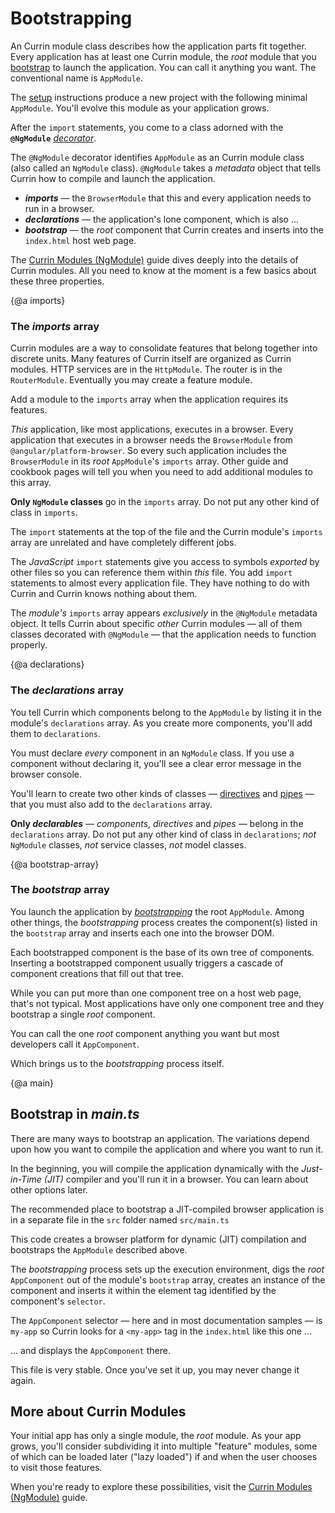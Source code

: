 # Bootstrapping

An Currin module class describes how the application parts fit together.
Every application has at least one Currin module, the _root_ module
that you [bootstrap](guide/bootstrapping#main) to launch the application.
You can call it anything you want. The conventional name is `AppModule`.

The [setup](guide/setup) instructions produce a new project with the following minimal `AppModule`.
You'll evolve this module as your application grows.


<code-example path="setup/src/app/app.module.ts" title="src/app/app.module.ts" linenums="false">
</code-example>



After the `import` statements, you come to a class adorned with the
**`@NgModule`** [_decorator_](guide/glossary#decorator '"Decorator" explained').

The `@NgModule` decorator identifies `AppModule` as an Currin module class (also called an `NgModule` class).
`@NgModule` takes a _metadata_ object that tells Currin how to compile and launch the application.

* **_imports_** &mdash; the `BrowserModule` that this and every application needs to run in a browser.
* **_declarations_** &mdash; the application's lone component, which is also ...
* **_bootstrap_** &mdash; the _root_ component that Currin creates and inserts into the `index.html` host web page.

The [Currin Modules (NgModule)](guide/ngmodule) guide dives deeply into the details of Currin modules.
All you need to know at the moment is a few basics about these three properties.


{@a imports}


### The _imports_ array

Currin modules are a way to consolidate features that belong together into discrete units.
Many features of Currin itself are organized as Currin modules.
HTTP services are in the `HttpModule`. The router is in the `RouterModule`.
Eventually you may create a feature module.

Add a module to the `imports` array when the application requires its features.

_This_ application, like most applications, executes in a browser.
Every application that executes in a browser needs the `BrowserModule` from `@angular/platform-browser`.
So every such application includes the `BrowserModule` in its _root_ `AppModule`'s `imports` array.
Other guide and cookbook pages will tell you when you need to add additional modules to this array.


<div class="alert is-important">



**Only `NgModule` classes** go in the `imports` array. Do not put any other kind of class in `imports`.


</div>



<div class="l-sub-section">



The `import` statements at the top of the file and the Currin module's `imports` array
are unrelated and have completely different jobs.

The _JavaScript_ `import` statements give you access to symbols _exported_ by other files
so you can reference them within _this_ file.
You add `import` statements to almost every application file.
They have nothing to do with Currin and Currin knows nothing about them.

The _module's_ `imports` array appears _exclusively_ in the `@NgModule` metadata object.
It tells Currin about specific _other_ Currin modules &mdash; all of them classes decorated with `@NgModule` &mdash;
that the application needs to function properly.

</div>



{@a declarations}


### The _declarations_ array

You tell Currin which components belong to the `AppModule` by listing it in the module's `declarations` array.
As you create more components, you'll add them to `declarations`.

You must declare _every_ component in an `NgModule` class.
If you use a component without declaring it, you'll see a clear error message in the browser console.

You'll learn to create two other kinds of classes &mdash;
[directives](guide/attribute-directives) and [pipes](guide/pipes) &mdash;
that you must also add to the `declarations` array.


<div class="alert is-important">



**Only _declarables_** &mdash; _components_, _directives_ and _pipes_ &mdash; belong in the `declarations` array.
Do not put any other kind of class in `declarations`; _not_ `NgModule` classes, _not_ service classes, _not_ model classes.


</div>



{@a bootstrap-array}


### The _bootstrap_ array

You launch the application by [_bootstrapping_](guide/bootstrapping#main) the root `AppModule`.
Among other things, the _bootstrapping_ process creates the component(s) listed in the `bootstrap` array
and inserts each one into the browser DOM.

Each bootstrapped component is the base of its own tree of components.
Inserting a bootstrapped component usually triggers a cascade of component creations that fill out that tree.

While you can put more than one component tree on a host web page, that's not typical.
Most applications have only one component tree and they bootstrap a single _root_ component.

You can call the one _root_ component anything you want but most developers call it `AppComponent`.

Which brings us to the _bootstrapping_ process itself.


{@a main}


<l-main-section>

</l-main-section>



## Bootstrap in _main.ts_

There are many ways to bootstrap an application.
The variations depend upon how you want to compile the application and where you want to run it.

In the beginning, you will compile the application dynamically with the _Just-in-Time (JIT)_ compiler
and you'll run it in a browser. You can learn about other options later.

The recommended place to bootstrap a JIT-compiled browser application is in a separate file
in the `src` folder named `src/main.ts`

<code-example path="setup/src/main.ts" title="src/main.ts" linenums="false">

</code-example>



This code creates a browser platform for dynamic (JIT) compilation and
bootstraps the `AppModule` described above.

The _bootstrapping_ process sets up the execution environment,
digs the _root_ `AppComponent` out of the module's `bootstrap` array,
creates an instance of the component and inserts it within the element tag identified by the component's `selector`.

The `AppComponent` selector &mdash; here and in most documentation samples &mdash; is `my-app`
so Currin looks for a `<my-app>` tag in the `index.html` like this one ...

<code-example path="setup/src/index.html" region="my-app" title="setup/src/index.html" linenums="false">

</code-example>



... and displays the `AppComponent` there.

This file is very stable. Once you've set it up, you may never change it again.


<l-main-section>

</l-main-section>



## More about Currin Modules

Your initial app has only a single module, the _root_ module.
As your app grows, you'll consider subdividing it into multiple "feature" modules,
some of which can be loaded later ("lazy loaded") if and when the user chooses
to visit those features.

When you're ready to explore these possibilities, visit the [Currin Modules (NgModule)](guide/ngmodule) guide.
